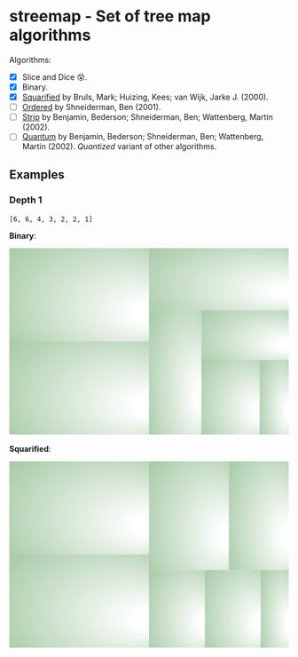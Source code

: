 # streemap - Set of tree map algorithms

Algorithms:

- [x] Slice and Dice 😵.
- [x] Binary.
- [x] [Squarified](https://www.win.tue.nl/~vanwijk/stm.pdf) by Bruls, Mark; Huizing, Kees; van Wijk, Jarke J. (2000).
- [ ] [Ordered](http://cvs.cs.umd.edu/~ben/papers/Shneiderman2001Ordered.pdf) by Shneiderman, Ben (2001).
- [ ] [Strip](http://www.cs.umd.edu/hcil/trs/2001-18/2001-18.pdf) by Benjamin, Bederson; Shneiderman, Ben; Wattenberg, Martin (2002).
- [ ] [Quantum](http://www.cs.umd.edu/hcil/trs/2001-18/2001-18.pdf) by Benjamin, Bederson; Shneiderman, Ben; Wattenberg, Martin (2002). _Quantized_ variant of other algorithms.

## Examples

### Depth 1

```
[6, 6, 4, 3, 2, 2, 1]
```

**Binary**:

![](assets/depth1-binary.svg)

**Squarified**:

![](assets/depth1-squarified.svg)
